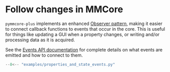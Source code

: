 # Follow changes in MMCore

`pymmcore-plus` implements an enhanced [Observer pattern](https://en.wikipedia.org/wiki/Observer_pattern), making it easier to connect callback functions to events that occur
in the core.  This is useful for things like updating a GUI when a property changes,
or writing and/or processing data as it is acquired.

See the [Events API documentation](../../api/events) for complete details on what events are emitted
and how to connect to them.

```python linenums="1" title="on_prop_changed.py"
--8<-- "examples/properties_and_state_events.py"
```
